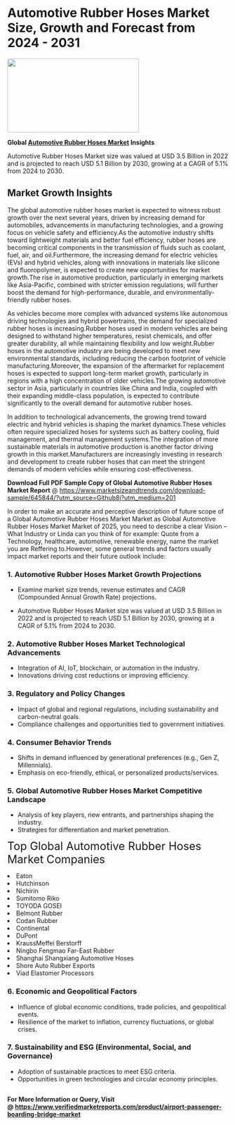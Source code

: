 <H1>Automotive Rubber Hoses Market Size, Growth and Forecast from 2024 - 2031</H1><img class="aligncenter size-medium wp-image-584254" src="https://thirdeyenews.in/wp-content/uploads/2024/09/Global-Market-Research-300x168.jpeg" alt="" width="300" height="168" /><p><strong>Global&nbsp;<a href="https://www.marketsizeandtrends.com/download-sample/645844/?utm_source=Github8j?utm_medium=201">Automotive Rubber Hoses Market</a> Insights</strong></p><p>Automotive Rubber Hoses Market size was valued at USD 3.5 Billion in 2022 and is projected to reach USD 5.1 Billion by 2030, growing at a CAGR of 5.1% from 2024 to 2030.</p><p><h2>Market Growth Insights</h2> <p>The global automotive rubber hoses market is expected to witness robust growth over the next several years, driven by increasing demand for automobiles, advancements in manufacturing technologies, and a growing focus on vehicle safety and efficiency.As the automotive industry shifts toward lightweight materials and better fuel efficiency, rubber hoses are becoming critical components in the transmission of fluids such as coolant, fuel, air, and oil.Furthermore, the increasing demand for electric vehicles (EVs) and hybrid vehicles, along with innovations in materials like silicone and fluoropolymer, is expected to create new opportunities for market growth.The rise in automotive production, particularly in emerging markets like Asia-Pacific, combined with stricter emission regulations, will further boost the demand for high-performance, durable, and environmentally-friendly rubber hoses.</p> <p>As vehicles become more complex with advanced systems like autonomous driving technologies and hybrid powertrains, the demand for specialized rubber hoses is increasing.Rubber hoses used in modern vehicles are being designed to withstand higher temperatures, resist chemicals, and offer greater durability, all while maintaining flexibility and low weight.Rubber hoses in the automotive industry are being developed to meet new environmental standards, including reducing the carbon footprint of vehicle manufacturing.Moreover, the expansion of the aftermarket for replacement hoses is expected to support long-term market growth, particularly in regions with a high concentration of older vehicles.The growing automotive sector in Asia, particularly in countries like China and India, coupled with their expanding middle-class population, is expected to contribute significantly to the overall demand for automotive rubber hoses.<p>In addition to technological advancements, the growing trend toward electric and hybrid vehicles is shaping the market dynamics.These vehicles often require specialized hoses for systems such as battery cooling, fluid management, and thermal management systems.The integration of more sustainable materials in automotive production is another factor driving growth in this market.Manufacturers are increasingly investing in research and development to create rubber hoses that can meet the stringent demands of modern vehicles while ensuring cost-effectiveness.</p> <p><span class=""><strong>Download Full PDF Sample Copy of Global Automotive Rubber Hoses Market Report</strong> @ <a href="https://www.marketsizeandtrends.com/download-sample/645844/?utm_source=Github8j?utm_medium=201" target="_blank">https://www.marketsizeandtrends.com/download-sample/645844/?utm_source=Github8j?utm_medium=201</a></span></p><p>In order to make an accurate and perceptive description of future scope of a Global&nbsp;Automotive Rubber Hoses Market Market as Global&nbsp;Automotive Rubber Hoses Market Market of 2025, you need to describe a clear Vision &ndash; What Industry or Linda can you think of for example: Quote from a Technology, healthcare, automotive, renewable energy, name the market you are Reffering to.However, some general trends and factors usually impact market reports and their future outlook include:</p><h3>1.&nbsp;<strong>Automotive Rubber Hoses Market Growth Projections</strong></h3><ul><li>Examine market size trends, revenue estimates and CAGR (Compounded Annual Growth Rate) projections.</li><li><p>Automotive Rubber Hoses Market size was valued at USD 3.5 Billion in 2022 and is projected to reach USD 5.1 Billion by 2030, growing at a CAGR of 5.1% from 2024 to 2030.</p></li></ul><h3>2.&nbsp;<strong>Automotive Rubber Hoses Market Technological Advancements</strong></h3><ul><li>Integration of AI, IoT, blockchain, or automation in the industry.</li><li>Innovations driving cost reductions or improving efficiency.</li></ul><h3>3.&nbsp;<strong>Regulatory and Policy Changes</strong></h3><ul><li>Impact of global and regional regulations, including sustainability and carbon-neutral goals.</li><li>Compliance challenges and opportunities tied to government initiatives.</li></ul><h3>4.&nbsp;<strong>Consumer Behavior Trends</strong></h3><ul><li>Shifts in demand influenced by generational preferences (e.g., Gen Z, Millennials).</li><li>Emphasis on eco-friendly, ethical, or personalized products/services.</li></ul><h3>5.&nbsp;<strong>Global Automotive Rubber Hoses Market Competitive Landscape</strong></h3><ul><li>Analysis of key players, new entrants, and partnerships shaping the industry.</li><li>Strategies for differentiation and market penetration.</li></ul><p data-pm-slice="1 1 []"><span style="color: inherit; font-family: inherit; font-size: 25px;">Top Global Automotive Rubber Hoses Market Companies</span></p><div class="" data-test-id=""><p><li>Eaton</li><li> Hutchinson</li><li> Nichirin</li><li> Sumitomo Riko</li><li> TOYODA GOSEI</li><li> Belmont Rubber</li><li> Codan Rubber</li><li> Continental</li><li> DuPont</li><li> KraussMeffei Berstorff</li><li> Ningbo Fengmao Far-East Rubber</li><li> Shanghai Shangxiang Automotive Hoses</li><li> Shore Auto Rubber Exports</li><li> Viad Elastomer Processors</li></p></div><h3>6.&nbsp;<strong>Economic and Geopolitical Factors</strong></h3><ul><li>Influence of global economic conditions, trade policies, and geopolitical events.</li><li>Resilience of the market to inflation, currency fluctuations, or global crises.</li></ul><h3>7.&nbsp;<strong>Sustainability and ESG (Environmental, Social, and Governance)</strong></h3><ul><li>Adoption of sustainable practices to meet ESG criteria.</li><li>Opportunities in green technologies and circular economy principles.</li></ul><h2><strong style="font-size: 14px;">For More Information or Query, Visit @&nbsp;</strong><a style="background-color: #ffffff; font-size: 14px;" href="https://www.marketsizeandtrends.com/report/automotive-rubber-hoses-market/" target="_blank">https://www.verifiedmarketreports.com/product/airport-passenger-boarding-bridge-market</a></h2>
